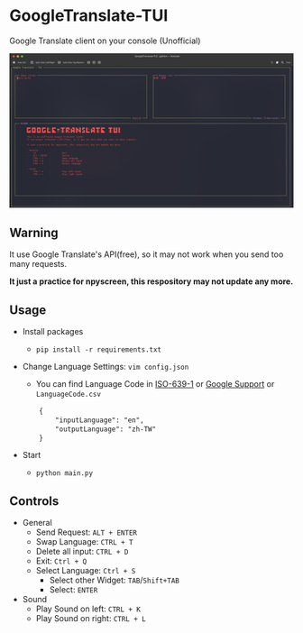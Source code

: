 # GoogleTranslate-TUI

Google Translate client on your console (Unofficial)

![](Screenshot_20211224_150251.png)

## Warning

It use Google Translate's API(free), so it may not work when you send too many requests.

**It just a practice for npyscreen, this respository may not update any more.**

## Usage
- Install packages
    - `pip install -r requirements.txt`

- Change Language Settings: `vim config.json`
    - You can find Language Code in [ISO-639-1](https://en.wikipedia.org/wiki/ISO_639-1) or [Google Support](https://cloud.google.com/translate/docs/languages) or `LanguageCode.csv`
    ```
        {
            "inputLanguage": "en",
            "outputLanguage": "zh-TW"
        }
    ```

- Start
    - `python main.py`

## Controls
- General
    - Send Request: `ALT + ENTER`
    - Swap Language: `CTRL + T`
    - Delete all input: `CTRL + D`
    - Exit: `Ctrl + Q`
    - Select Language: `Ctrl + S`
        - Select other Widget: `TAB`/`Shift+TAB`
        - Select: `ENTER`
- Sound
    - Play Sound on left: `CTRL + K`
    - Play Sound on right: `CTRL + L`

